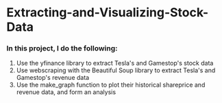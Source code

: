# Extracting-and-Visualizing-Stock-Data
### In this project, I do the following:
1. Use the yfinance library to extract Tesla's and Gamestop's stock data
2. Use webscraping with the Beautiful Soup library to extract Tesla's and Gamestop's revenue data
3. Use the make_graph function to plot their historical shareprice and revenue data, and form an analysis 
